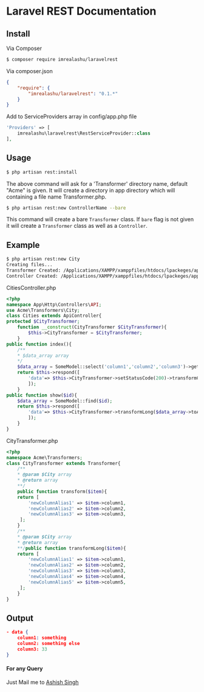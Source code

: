 # Laravel REST Documentation


## Install

Via Composer

``` bash
$ composer require imrealashu/laravelrest
```

Via composer.json

``` json
{
    "require": {
        "imrealashu/laravelrest": "0.1.*"
    }
}
```

Add to ServiceProviders array in config/app.php file

``` php
'Providers' => [
    imrealashu\laravelrest\RestServiceProvider::class
],
```
## Usage

``` bash
$ php artisan rest:install
```

The above command will ask for a 'Transformer' directory name, default "Acme" is given. It will create a directory in app directory which will containing a file name Transformer.php.

``` bash
$ php artisan rest:new ControllerName --bare
```

This command will create a bare `Transformer` class. If `bare` flag is not given it will create a `Transformer` class as well as a `Controller`.



## Example

``` bash
$ php artisan rest:new City
Creating files...
Transformer Created: /Applications/XAMPP/xamppfiles/htdocs/lpackeges/app/Acme/CityTransformer.php
Controller Created: /Applications/XAMPP/xamppfiles/htdocs/lpackeges/app/Http/Controllers/API/CitiesController.php
```

CitiesController.php

```php
<?php
namespace App\Http\Controllers\API;
use Acme\Transformers\City;
class Cities extends ApiController{
protected $CityTransformer;
	function __construct(CityTransformer $CityTransformer){
		$this->CityTransformer = $CityTransformer;
	}
public function index(){
    /**
    * $data_array array
    */
	$data_array = SomeModel::select('column1','column2','column3')->get();
	return $this->respond([
		'data'=> $this->CityTransformer->setStatusCode(200)->transformCollection($data_array)
		]);
	}
public function show($id){
	$data_array = SomeModel::find($id);
	return $this->respond([
		'data'=> $this->CityTransformer->transformLong($data_array->toArray())
		]);
	}
}
```

CityTransformer.php

``` php
<?php 
namespace Acme\Transformers;
class CityTransformer extends Transformer{
	/**
	* @param $City array
	* @return array
	**/
	public function transform($item){
	return [
	    'newColumnAlias1' => $item->column1,
	    'newColumnAlias2' => $item->column2,
	    'newColumnAlias3' => $item->column3,
	 ];
	}
	/**
	* @param $City array
	* @return array
	**/public function transformLong($item){
	return [
	    'newColumnAlias1' => $item->column1,
        'newColumnAlias2' => $item->column2,
        'newColumnAlias3' => $item->column3,
        'newColumnAlias4' => $item->column4,
        'newColumnAlias5' => $item->column5,
	 ];
	}
}
```

## Output

``` json
- data {
    column1: something
    column2: something else
    column3: 33
}
```

#### For any Query

Just Mail me to [Ashish Singh](imrealashu@gmail.com) 